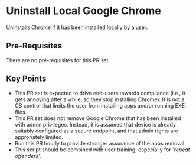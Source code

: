 # Uninstall Local Google Chrome
Uninstalls Chrome if it has been installed locally by a user.
 
## Pre-Requisites
There are no pre-requisites for this PR set.

## Key Points
- This PR set is expected to drive end-users towards compliance (i.e., it gets annoying after a while, so they stop installing Chrome). It is not a CS control that limits the user from installing apps and/or running EXE files.
- This PR set does not remove Google Chrome that has been installed with admin privileges. Instead, it is assumed that device is already suitably configured as a secure endpoint, and that admin rights are approriately limited. 
- Run this PR hourly to provide stronger assurance of the apps removal.
- This script should be combined with user training, especially for _'repeat offenders'_.